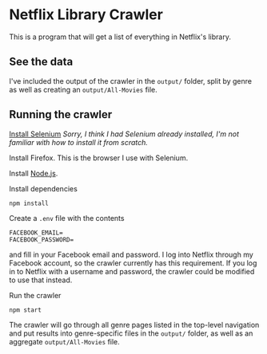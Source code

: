 # Netflix Library Crawler

This is a program that will get a list of everything in Netflix's library.

## See the data

I've included the output of the crawler in the `output/` folder, split by genre as well as creating an `output/All-Movies` file.

## Running the crawler

[Install Selenium](http://docs.seleniumhq.org/download/) _Sorry, I think I had Selenium already installed, I'm not familiar with how to install it from scratch._

Install Firefox. This is the browser I use with Selenium.

Install [Node.js](https://nodejs.org).

Install dependencies

```
npm install
```

Create a `.env` file with the contents

```
FACEBOOK_EMAIL=
FACEBOOK_PASSWORD=
```

and fill in your Facebook email and password. I log into Netflix through my Facebook account, so the crawler currently has this requirement. If you log in to Netflix with a username and password, the crawler could be modified to use that instead.

Run the crawler

```
npm start
```

The crawler will go through all genre pages listed in the top-level navigation and put results into genre-specific files in the `output/` folder, as well as an aggregate `output/All-Movies` file.
